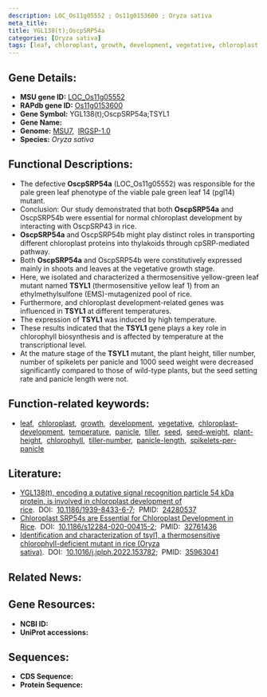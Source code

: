 ```yaml
---
description: LOC_Os11g05552 ; Os11g0153600 ; Oryza sativa
meta_title:
title: YGL138(t);OscpSRP54a
categories: [Oryza sativa]
tags: [leaf, chloroplast, growth, development, vegetative, chloroplast development, temperature, panicle, tiller, seed, seed weight, plant height, chlorophyll, tiller number, panicle length, spikelets per panicle]
---
```


## Gene Details:
- **MSU gene ID:** [LOC_Os11g05552](http://rice.uga.edu/cgi-bin/ORF_infopage.cgi?orf=LOC_Os11g05552)  
- **RAPdb gene ID:** [Os11g0153600](https://rapdb.dna.affrc.go.jp/locus/?name=Os11g0153600)  
- **Gene Symbol:** YGL138(t);OscpSRP54a;TSYL1
- **Gene Name:**
- **Genome:**  [MSU7](http://rice.uga.edu/),&nbsp;&nbsp;[IRGSP-1.0](https://rapdb.dna.affrc.go.jp/download/irgsp1.html)
- **Species:** *Oryza sativa*

## Functional Descriptions:
   - The defective **OscpSRP54a** (LOC_Os11g05552) was responsible for the pale green leaf phenotype of the viable pale green leaf 14 (pgl14) mutant.
   - Conclusion: Our study demonstrated that both **OscpSRP54a** and OscpSRP54b were essential for normal chloroplast development by interacting with OscpSRP43 in rice.
   - **OscpSRP54a** and OscpSRP54b might play distinct roles in transporting different chloroplast proteins into thylakoids through cpSRP-mediated pathway.
   - Both **OscpSRP54a** and OscpSRP54b were constitutively expressed mainly in shoots and leaves at the vegetative growth stage.
   - Here, we isolated and characterized a thermosensitive yellow-green leaf mutant named **TSYL1** (thermosensitive yellow leaf 1) from an ethylmethylsulfone (EMS)-mutagenized pool of rice.
   - Furthermore, and chloroplast development-related genes was influenced in **TSYL1** at different temperatures.
   - The expression of **TSYL1** was induced by high temperature.
   - These results indicated that the **TSYL1** gene plays a key role in chlorophyll biosynthesis and is affected by temperature at the transcriptional level.
   - At the mature stage of the **TSYL1** mutant, the plant height, tiller number, number of spikelets per panicle and 1000 seed weight were decreased significantly compared to those of wild-type plants, but the seed setting rate and panicle length were not.

## Function-related keywords:
   - [leaf](/tags/leaf/),&nbsp;&nbsp;[chloroplast](/tags/chloroplast/),&nbsp;&nbsp;[growth](/tags/growth/),&nbsp;&nbsp;[development](/tags/development/),&nbsp;&nbsp;[vegetative](/tags/vegetative/),&nbsp;&nbsp;[chloroplast-development](/tags/chloroplast-development/),&nbsp;&nbsp;[temperature](/tags/temperature/),&nbsp;&nbsp;[panicle](/tags/panicle/),&nbsp;&nbsp;[tiller](/tags/tiller/),&nbsp;&nbsp;[seed](/tags/seed/),&nbsp;&nbsp;[seed-weight](/tags/seed-weight/),&nbsp;&nbsp;[plant-height](/tags/plant-height/),&nbsp;&nbsp;[chlorophyll](/tags/chlorophyll/),&nbsp;&nbsp;[tiller-number](/tags/tiller-number/),&nbsp;&nbsp;[panicle-length](/tags/panicle-length/),&nbsp;&nbsp;[spikelets-per-panicle](/tags/spikelets-per-panicle/)

## Literature:
   - [YGL138(t), encoding a putative signal recognition particle 54 kDa protein, is involved in chloroplast development of rice](https://www.doi.org/10.1186/1939-8433-6-7).&nbsp;&nbsp;DOI:&nbsp;&nbsp;[10.1186/1939-8433-6-7](https://www.doi.org/10.1186/1939-8433-6-7);&nbsp;&nbsp;PMID:&nbsp;&nbsp;[24280537](https://pubmed.ncbi.nlm.nih.gov/24280537/)
   - [Chloroplast SRP54s are Essential for Chloroplast Development in Rice](https://www.doi.org/10.1186/s12284-020-00415-2).&nbsp;&nbsp;DOI:&nbsp;&nbsp;[10.1186/s12284-020-00415-2](https://www.doi.org/10.1186/s12284-020-00415-2);&nbsp;&nbsp;PMID:&nbsp;&nbsp;[32761436](https://pubmed.ncbi.nlm.nih.gov/32761436/)
   - [Identification and characterization of tsyl1, a thermosensitive chlorophyll-deficient mutant in rice (Oryza sativa)](https://www.doi.org/10.1016/j.jplph.2022.153782).&nbsp;&nbsp;DOI:&nbsp;&nbsp;[10.1016/j.jplph.2022.153782](https://www.doi.org/10.1016/j.jplph.2022.153782);&nbsp;&nbsp;PMID:&nbsp;&nbsp;[35963041](https://pubmed.ncbi.nlm.nih.gov/35963041/)

## Related News:

## Gene Resources:
- **NCBI ID:**  []()
- **UniProt accessions:** [](https://www.uniprot.org/uniprotkb//entry)

## Sequences:
- **CDS Sequence:**
- **Protein Sequence:**
